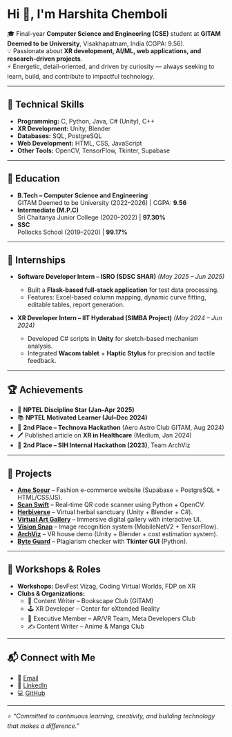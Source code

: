 # Hi 👋, I'm Harshita Chemboli  

🎓 Final-year **Computer Science and Engineering (CSE)** student at **GITAM Deemed to be University**, Visakhapatnam, India (CGPA: 9.56).  
💡 Passionate about **XR development, AI/ML, web applications, and research-driven projects**.  
⚡ Energetic, detail-oriented, and driven by curiosity — always seeking to learn, build, and contribute to impactful technology.  

---

## 🔧 Technical Skills
- **Programming:** C, Python, Java, C# (Unity), C++  
- **XR Development:** Unity, Blender  
- **Databases:** SQL, PostgreSQL  
- **Web Development:** HTML, CSS, JavaScript  
- **Other Tools:** OpenCV, TensorFlow, Tkinter, Supabase  

---

## 🏫 Education
- **B.Tech – Computer Science and Engineering**  
  GITAM Deemed to be University (2022–2026) | CGPA: **9.56**  
- **Intermediate (M.P.C)**  
  Sri Chaitanya Junior College (2020–2022) | **97.30%**  
- **SSC**  
  Pollocks School (2019–2020) | **99.17%**  

---

## 💼 Internships
- **Software Developer Intern – ISRO (SDSC SHAR)** *(May 2025 – Jun 2025)*  
  - Built a **Flask-based full-stack application** for test data processing.  
  - Features: Excel-based column mapping, dynamic curve fitting, editable tables, report generation.  

- **XR Developer Intern – IIT Hyderabad (SIMBA Project)** *(May 2024 – Jun 2024)*  
  - Developed C# scripts in **Unity** for sketch-based mechanism analysis.  
  - Integrated **Wacom tablet** + **Haptic Stylus** for precision and tactile feedback.  

---

## 🏆 Achievements
- 🌟 **NPTEL Discipline Star (Jan–Apr 2025)**  
- 📚 **NPTEL Motivated Learner (Jul–Dec 2024)**  
- 🥈 **2nd Place – Technova Hackathon** (Aero Astro Club GITAM, Aug 2024)  
- 🖊 Published article on **XR in Healthcare** (Medium, Jan 2024)  
- 🥈 **2nd Place – SIH Internal Hackathon (2023)**, Team ArchViz  

---

## 🚀 Projects
- **[Ame Soeur](https://github.com/Harshita-Chemboli/Ame_soeur)** – Fashion e-commerce website (Supabase + PostgreSQL + HTML/CSS/JS).  
- **[Scan Swift](https://github.com/Harshita-Chemboli/Scan-Swift)** – Real-time QR code scanner using Python + OpenCV.  
- **[Herbiverse](#)** – Virtual herbal sanctuary (Unity + Blender + C#).  
- **[Virtual Art Gallery](#)** – Immersive digital gallery with interactive UI.  
- **[Vision Snap](https://github.com/Harshita-Chemboli/Vision-Snap)** – Image recognition system (MobileNetV2 + TensorFlow).  
- **[ArchViz](#)** – VR house demo (Unity + Blender + cost estimation system).  
- **[Byte Guard](https://github.com/Harshita-Chemboli/Byte-Guard)** – Plagiarism checker with **Tkinter GUI** (Python).  

---

## 🎤 Workshops & Roles
- **Workshops:** DevFest Vizag, Coding Virtual Worlds, FDP on XR  
- **Clubs & Organizations:**  
  - 📖 Content Writer – Bookscape Club (GITAM)  
  - 🕹 XR Developer – Center for eXtended Reality  
  - 🧩 Executive Member – AR/VR Team, Meta Developers Club  
  - ✍️ Content Writer – Anime & Manga Club  

---

## 📬 Connect with Me
- 📧 [Email](chemboliharshita@gmail.com)  
- 🔗 [LinkedIn](https://linkedin.com/in/harshitachemboli)  
- 💻 [GitHub](https://github.com/harshitachemboli)  

---
⭐ *“Committed to continuous learning, creativity, and building technology that makes a difference.”*  
